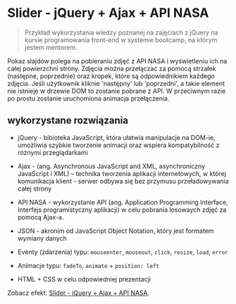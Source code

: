 # Slider - jQuery + Ajax + API NASA

> Przykład wykorzystania wiedzy poznanej na zajęciach z jQuery na kursie programowania front-end w systemie bootcamp, na którym jestem mentorem. 

Pokaz slajdów polega na pobieraniu zdjęć z API NASA i wyświetleniu ich na całej powierzchni strony. Zdjęcia można przełączać za pomocą strzałek (następne, poprzednie) oraz kropek, które są odpowiednikiem każdego zdjęcia. Jeśli użytkownik kliknie 'następny' lub 'poprzedni', a takie element nie istnieje w drzewie DOM to zostanie pobrane z API. W przeciwnym razie po prostu zostanie uruchomiona animacja przełączenia.

## wykorzystane rozwiązania

* jQuery - bibioteka JavaScript, która ułatwia manipulacje na DOM-ie, umożliwia szybkie tworzenie animacji oraz wspiera kompatybilność z różnymi przeglądarkami 

* Ajax - (ang. Asynchronous JavaScript and XML, asynchroniczny JavaScript i XML) – technika tworzenia aplikacji internetowych, w której komunikacja klient - serwer odbywa się bez przymusu przeładowywania całej strony

* API NASA - wykorzystanie API (ang. Application Programming Interface, Interfejs programistyczny aplikacji) w celu pobrania losowaych zdjęć za pomocą Ajax-a.

* JSON - akronim od JavaScript Object Notation, który jest formatem wymiany danych

* Eventy (zdarzenia) typu: `mouseenter`, `mouseout`, `click`, `resize`, `load`, `error`

* Animacje typu: `fadeTo`, `animate` + `position: left`

* HTML + CSS w celu odpowiedniej prezentacji

Zobacz efekt: [Slider - jQuery + Ajax + API NASA](https://bogolubow.github.io/Slider-jQuery-Ajax-API-NASA/).
